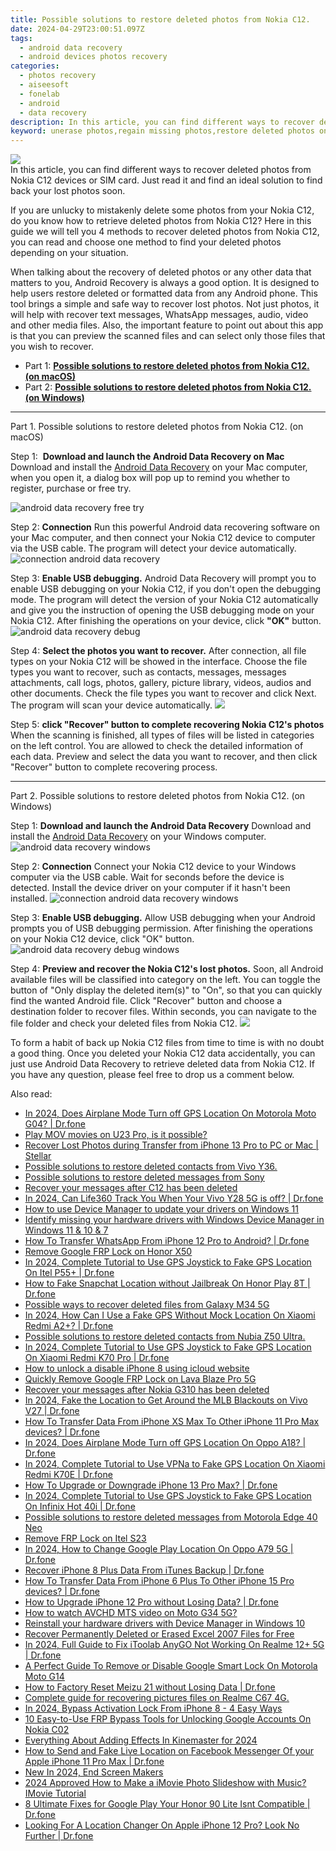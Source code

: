 ```yaml
---
title: Possible solutions to restore deleted photos from Nokia C12.
date: 2024-04-29T23:00:51.097Z
tags: 
  - android data recovery
  - android devices photos recovery
categories: 
  - photos recovery
  - aiseesoft
  - fonelab
  - android
  - data recovery
description: In this article, you can find different ways to recover deleted photos from Nokia C12 devices or SIM card. Just read it and find an ideal solution to find back your lost photos soon.
keyword: unerase photos,regain missing photos,restore deleted photos on Nokia C12,Nokia C12 photos recovery,recover lost photos from Nokia C12,android photos retrieval,does the Nokia C12 have a backup for deleted photos,how to restore your files from Nokia C12,how to get back deleted photos Nokia C12 phone,how to recover photos Nokia C12,Nokia C12 issues with photos deleted,how can i get photos back on Nokia C12
---
```


<img src="https://img0mobiles.techidaily.com/images/best-assets/devices/nokia/nokia-c12/2.jpg" class="atpl-imgstyle"  />

<div class="atpl-content atpl-for-fonelab-android recover-photos">

<div class="atpl-post-description-part-1">
In this article, you can find different ways to recover deleted photos from Nokia C12 devices or SIM card. Just read it and find an ideal solution to find back your lost photos soon.
</div>



<div class="atpl-post-description-part-2">
<div class="tpl-content-sub-paragraph-content">
  <p>
If you are unlucky to mistakenly delete some photos from your Nokia C12, do you know how to retrieve deleted photos from Nokia C12? Here in this guide we will tell you 4 methods to recover deleted photos from Nokia C12, you can read and choose one method to find your deleted photos depending on your situation.
  </p>
</div>
</div>

<div class="atpl-post-description-part-3">
<div class="tpl-content-sub-paragraph-content">
  <p>
    When talking about the recovery of deleted photos or any other data that matters to you, Android Recovery is always a good option. It is designed to help users restore deleted or formatted data from any Android phone. This tool brings a simple and safe way to recover lost photos. Not just photos, it will help with recover text messages, WhatsApp messages, audio, video and other media files. Also, the important feature to point out about this app is that you can preview the scanned files and can select only those files that you wish to recover.
  </p>
</div>
</div>

<ul>
  <li>Part 1: <strong><a href="#p1"> Possible solutions to restore deleted photos from Nokia C12.  (on macOS)</a></strong></li>
  <li>Part 2: <strong><a href="#p2"> Possible solutions to restore deleted photos from Nokia C12.  (on Windows)</a></strong></li>
</ul>




<!-- Part 1 -->
<a id="p1" name="p1" ></a><hr>

<div>
  <span class="atpl-step-part-style">Part 1. Possible solutions to restore deleted photos from Nokia C12. (on macOS)</span>
</div>  

<span class="atpl-stepstyle-a"><span>Step 1: </span></span> <strong>Download and launch the Android Data Recovery on Mac</strong>
Download and install the <a href="https://tools.techidaily.com/aiseesoft-android-data-recovery/" >Android Data Recovery</a> on your Mac computer, when you open it, a dialog box will pop up to remind you whether to register, purchase or free try.

<img src="https://tools.techidaily.com/images/apps/aiseesoft/android-data-recovery/mac-free-try.png" class="atpl-imgstyle" alt="android data recovery free try" />

<span class="atpl-stepstyle-a"><span>Step 2: </span></span> <strong>Connection</strong>
Run this powerful Android data recovering software on your Mac computer, and then connect your Nokia C12 device to computer via the USB cable. The program will detect your device automatically.
<img src="https://tools.techidaily.com/images/apps/aiseesoft/android-data-recovery/mac-connection-interface.jpg" class="atpl-imgstyle" alt="connection android data recovery" />

<span class="atpl-stepstyle-a"><span>Step 3: </span></span> <strong>Enable USB debugging.</strong>
Android Data Recovery will prompt you to enable USB debugging on your Nokia C12, if you don't open the debugging mode. The program will detect the version of your Nokia C12 automatically and give you the instruction of opening the USB debugging mode on your Nokia C12. After finishing the operations on your device, click <strong>"OK"</strong> button.
<img src="https://tools.techidaily.com/images/apps/aiseesoft/android-data-recovery/mac-android-usb-debug.jpg"  class="atpl-imgstyle" alt="android data recovery debug" />

<span class="atpl-stepstyle-a"><span>Step 4: </span></span> <strong>Select the photos you want to recover.</strong>
After connection, all file types on your Nokia C12 will be showed in the interface. Choose the file types you want to recover, such as contacts, messages, messages attachments, call logs, photos, gallery, picture library, videos, audios and other documents. Check the file types you want to recover and click Next. The program will scan your device automatically.
<img src="https://tools.techidaily.com/images/apps/aiseesoft/android-data-recovery/mac-choose-type-photos.jpg" class="atpl-imgstyle"  />

<span class="atpl-stepstyle-a"><span>Step 5: </span></span> <strong>click "Recover" button to  complete recovering Nokia C12's photos</strong>
When the scanning is finished, all types of files will be listed in categories on the left control. You are allowed to check the detailed information of each data. Preview and select the data you want to recover, and then click "Recover" button to complete recovering process.


<a id="p2" name="p2"></a><hr>

<!-- Part 2 -->
<div>
  <span class="atpl-step-part-style">Part 2. Possible solutions to restore deleted photos from Nokia C12. (on Windows)</span>
</div>

<span class="atpl-stepstyle-a"><span>Step 1: </span></span> <strong>Download and launch the Android Data Recovery</strong>
Download and install the <a href="https://tools.techidaily.com/aiseesoft-android-data-recovery/" >Android Data Recovery</a> on your Windows computer.
<img src="https://tools.techidaily.com/images/apps/aiseesoft/android-data-recovery/win-start-interface.png"  class="atpl-imgstyle" alt="android data recovery windows" />

<span class="atpl-stepstyle-a"><span>Step 2: </span></span> <strong>Connection</strong>
Connect your Nokia C12 device to your Windows computer via the USB cable. Wait for seconds before the device is detected. Install the device driver on your computer if it hasn't been installed.
<img src="https://tools.techidaily.com/images/apps/aiseesoft/android-data-recovery/win-connection-interface.png" class="atpl-imgstyle" alt="connection android data recovery windows" />

<span class="atpl-stepstyle-a"><span>Step 3: </span></span> <strong>Enable USB debugging.</strong>
Allow USB debugging when your Android prompts you of USB debugging permission. After finishing the operations on your Nokia C12 device, click "OK" button.
<img src="https://tools.techidaily.com/images/apps/aiseesoft/android-data-recovery/win-android-usb-debug.png" class="atpl-imgstyle" alt="android data recovery debug windows" />

<span class="atpl-stepstyle-a"><span>Step 4: </span></span> <strong>Preview and recover the Nokia C12's lost photos.</strong>
Soon, all Android available files will be classified into category on the left. You can toggle the button of "Only display the deleted item(s)" to "On", so that you can quickly find the wanted Android file. Click "Recover" button and choose a destination folder to recover files. Within seconds, you can navigate to the file folder and check your deleted files from Nokia C12.
<img src="https://tools.techidaily.com/images/apps/aiseesoft/android-data-recovery/win-recover-photos.png" class="atpl-imgstyle"  />

<div class="atpl-post-description-part-4">
<div class="tpl-content-sub-paragraph-normal">
  <p>
    To form a habit of back up Nokia C12 files from time to time is with no doubt a good thing. Once you deleted your Nokia C12 data accidentally, you can just use Android Data Recovery to retrieve deleted data from Nokia C12. If you have any question, please feel free to drop us a comment below.
  </p>
</div>
</div>

<ins class="adsbygoogle"
     style="display:block"
     data-ad-client="ca-pub-7571918770474297"
     data-ad-slot="8358498916"
     data-ad-format="auto"
     data-full-width-responsive="true"></ins>



</div>
<ins class="adsbygoogle"
    style="display:block"
    data-ad-format="autorelaxed"
    data-ad-client="ca-pub-7571918770474297"
    data-ad-slot="1223367746"></ins>

<span class="atpl-alsoreadstyle">Also read:</span>
<div><ul>
<li><a href="https://review-topics.techidaily.com/in-2024-does-airplane-mode-turn-off-gps-location-on-motorola-moto-g04-drfone-by-drfone-virtual-android/"><u>In 2024, Does Airplane Mode Turn off GPS Location On Motorola Moto G04? | Dr.fone</u></a></li>
<li><a href="https://review-topics.techidaily.com/play-mov-movies-on-u23-pro-is-it-possible-by-aiseesoft-video-converter-play-mov-on-android/"><u>Play MOV movies on U23 Pro, is it possible?</u></a></li>
<li><a href="https://review-topics.techidaily.com/recover-lost-photos-during-transfer-from-iphone-13-pro-to-pc-or-mac-stellar-by-stellar-data-recovery-ios-iphone-data-recovery/"><u>Recover Lost Photos during Transfer from iPhone 13 Pro to PC or Mac | Stellar</u></a></li>
<li><a href="https://review-topics.techidaily.com/possible-solutions-to-restore-deleted-contacts-from-vivo-y36-by-fonelab-android-recover-contacts/"><u>Possible solutions to restore deleted contacts from Vivo Y36.</u></a></li>
<li><a href="https://review-topics.techidaily.com/possible-solutions-to-restore-deleted-messages-from-sony-by-fonelab-android-recover-messages/"><u>Possible solutions to restore deleted messages from Sony</u></a></li>
<li><a href="https://review-topics.techidaily.com/recover-your-messages-after-c12-has-been-deleted-by-fonelab-android-recover-messages/"><u>Recover your messages after C12 has been deleted</u></a></li>
<li><a href="https://review-topics.techidaily.com/in-2024-can-life360-track-you-when-your-vivo-y28-5g-is-off-drfone-by-drfone-virtual-android/"><u>In 2024, Can Life360 Track You When Your Vivo Y28 5G is off? | Dr.fone</u></a></li>
<li><a href="https://review-topics.techidaily.com/how-to-use-device-manager-to-update-your-drivers-on-windows-11-by-drivereasy-guide/"><u>How to use Device Manager to update your drivers on Windows 11</u></a></li>
<li><a href="https://review-topics.techidaily.com/identify-missing-your-hardware-drivers-with-windows-device-manager-in-windows-11-and-10-and-7-by-drivereasy-guide/"><u>Identify missing your hardware drivers with Windows Device Manager in Windows 11 & 10 & 7</u></a></li>
<li><a href="https://review-topics.techidaily.com/how-to-transfer-whatsapp-from-iphone-12-pro-to-android-drfone-by-drfone-transfer-whatsapp-from-ios-transfer-whatsapp-from-ios/"><u>How To Transfer WhatsApp From iPhone 12 Pro to Android? | Dr.fone</u></a></li>
<li><a href="https://review-topics.techidaily.com/remove-google-frp-lock-on-honor-x50-by-drfone-android-unlock-remove-google-frp/"><u>Remove Google FRP Lock on Honor X50</u></a></li>
<li><a href="https://review-topics.techidaily.com/in-2024-complete-tutorial-to-use-gps-joystick-to-fake-gps-location-on-itel-p55plus-drfone-by-drfone-virtual-android/"><u>In 2024, Complete Tutorial to Use GPS Joystick to Fake GPS Location On Itel P55+ | Dr.fone</u></a></li>
<li><a href="https://review-topics.techidaily.com/how-to-fake-snapchat-location-without-jailbreak-on-honor-play-8t-drfone-by-drfone-virtual-android/"><u>How to Fake Snapchat Location without Jailbreak On Honor Play 8T | Dr.fone</u></a></li>
<li><a href="https://review-topics.techidaily.com/possible-ways-to-recover-deleted-files-from-galaxy-m34-5g-by-fonelab-android-recover-data/"><u>Possible ways to recover deleted files from Galaxy M34 5G</u></a></li>
<li><a href="https://review-topics.techidaily.com/in-2024-how-can-i-use-a-fake-gps-without-mock-location-on-xiaomi-redmi-a2plus-drfone-by-drfone-virtual-android/"><u>In 2024, How Can I Use a Fake GPS Without Mock Location On Xiaomi Redmi A2+? | Dr.fone</u></a></li>
<li><a href="https://review-topics.techidaily.com/possible-solutions-to-restore-deleted-contacts-from-nubia-z50-ultra-by-fonelab-android-recover-contacts/"><u>Possible solutions to restore deleted contacts from Nubia Z50 Ultra.</u></a></li>
<li><a href="https://review-topics.techidaily.com/in-2024-complete-tutorial-to-use-gps-joystick-to-fake-gps-location-on-xiaomi-redmi-k70-pro-drfone-by-drfone-virtual-android/"><u>In 2024, Complete Tutorial to Use GPS Joystick to Fake GPS Location On Xiaomi Redmi K70 Pro | Dr.fone</u></a></li>
<li><a href="https://review-topics.techidaily.com/how-to-unlock-a-disable-iphone-8-using-icloud-website-by-drfone-ios-unlock-ios-unlock/"><u>How to unlock a disable iPhone 8 using icloud website</u></a></li>
<li><a href="https://review-topics.techidaily.com/quickly-remove-google-frp-lock-on-lava-blaze-pro-5g-by-drfone-android-unlock-remove-google-frp/"><u>Quickly Remove Google FRP Lock on Lava Blaze Pro 5G</u></a></li>
<li><a href="https://review-topics.techidaily.com/recover-your-messages-after-nokia-g310-has-been-deleted-by-fonelab-android-recover-messages/"><u>Recover your messages after Nokia G310 has been deleted</u></a></li>
<li><a href="https://review-topics.techidaily.com/in-2024-fake-the-location-to-get-around-the-mlb-blackouts-on-vivo-v27-drfone-by-drfone-virtual-android/"><u>In 2024, Fake the Location to Get Around the MLB Blackouts on Vivo V27 | Dr.fone</u></a></li>
<li><a href="https://review-topics.techidaily.com/how-to-transfer-data-from-iphone-xs-max-to-other-iphone-11-pro-max-devices-drfone-by-drfone-transfer-data-from-ios-transfer-data-from-ios/"><u>How To Transfer Data From iPhone XS Max To Other iPhone 11 Pro Max devices? | Dr.fone</u></a></li>
<li><a href="https://review-topics.techidaily.com/in-2024-does-airplane-mode-turn-off-gps-location-on-oppo-a18-drfone-by-drfone-virtual-android/"><u>In 2024, Does Airplane Mode Turn off GPS Location On Oppo A18? | Dr.fone</u></a></li>
<li><a href="https://review-topics.techidaily.com/in-2024-complete-tutorial-to-use-vpna-to-fake-gps-location-on-xiaomi-redmi-k70e-drfone-by-drfone-virtual-android/"><u>In 2024, Complete Tutorial to Use VPNa to Fake GPS Location On Xiaomi Redmi K70E | Dr.fone</u></a></li>
<li><a href="https://review-topics.techidaily.com/how-to-upgrade-or-downgrade-iphone-13-pro-max-drfone-by-drfone-ios-system-repair-ios-system-repair/"><u>How To Upgrade or Downgrade iPhone 13 Pro Max? | Dr.fone</u></a></li>
<li><a href="https://review-topics.techidaily.com/in-2024-complete-tutorial-to-use-gps-joystick-to-fake-gps-location-on-infinix-hot-40i-drfone-by-drfone-virtual-android/"><u>In 2024, Complete Tutorial to Use GPS Joystick to Fake GPS Location On Infinix Hot 40i | Dr.fone</u></a></li>
<li><a href="https://review-topics.techidaily.com/possible-solutions-to-restore-deleted-messages-from-motorola-edge-40-neo-by-fonelab-android-recover-messages/"><u>Possible solutions to restore deleted messages from Motorola Edge 40 Neo</u></a></li>
<li><a href="https://review-topics.techidaily.com/remove-frp-lock-on-itel-s23-by-drfone-android-unlock-remove-google-frp/"><u>Remove FRP Lock on Itel S23</u></a></li>
<li><a href="https://review-topics.techidaily.com/in-2024-how-to-change-google-play-location-on-oppo-a79-5g-drfone-by-drfone-virtual-android/"><u>In 2024, How to Change Google Play Location On Oppo A79 5G | Dr.fone</u></a></li>
<li><a href="https://review-topics.techidaily.com/recover-iphone-8-plus-data-from-itunes-backup-drfone-by-drfone-ios-data-recovery-ios-data-recovery/"><u>Recover iPhone 8 Plus Data From iTunes Backup | Dr.fone</u></a></li>
<li><a href="https://review-topics.techidaily.com/how-to-transfer-data-from-iphone-6-plus-to-other-iphone-15-pro-devices-drfone-by-drfone-transfer-data-from-ios-transfer-data-from-ios/"><u>How To Transfer Data From iPhone 6 Plus To Other iPhone 15 Pro devices? | Dr.fone</u></a></li>
<li><a href="https://review-topics.techidaily.com/how-to-upgrade-iphone-12-pro-without-losing-data-drfone-by-drfone-ios-system-repair-ios-system-repair/"><u>How to Upgrade iPhone 12 Pro without Losing Data? | Dr.fone</u></a></li>
<li><a href="https://review-topics.techidaily.com/how-to-watch-avchd-mts-video-on-moto-g34-5g-by-aiseesoft-video-converter-play-mts-on-android/"><u>How to watch AVCHD MTS video on Moto G34 5G?</u></a></li>
<li><a href="https://review-topics.techidaily.com/reinstall-your-hardware-drivers-with-device-manager-in-windows-10-by-drivereasy-guide/"><u>Reinstall your hardware drivers with Device Manager in Windows 10</u></a></li>
<li><a href="https://review-topics.techidaily.com/recover-permanently-deleted-or-erased-excel-2007-files-for-free-by-stellar-guide/"><u>Recover Permanently Deleted or Erased Excel 2007 Files for Free</u></a></li>
<li><a href="https://review-topics.techidaily.com/in-2024-full-guide-to-fix-itoolab-anygo-not-working-on-realme-12plus-5g-drfone-by-drfone-virtual-android/"><u>In 2024, Full Guide to Fix iToolab AnyGO Not Working On Realme 12+ 5G | Dr.fone</u></a></li>
<li><a href="https://android-unlock.techidaily.com/a-perfect-guide-to-remove-or-disable-google-smart-lock-on-motorola-moto-g14-by-drfone-android/"><u>A Perfect Guide To Remove or Disable Google Smart Lock On Motorola Moto G14</u></a></li>
<li><a href="https://techidaily.com/how-to-factory-reset-meizu-21-without-losing-data-drfone-by-drfone-reset-android-reset-android/"><u>How to Factory Reset Meizu 21 without Losing Data | Dr.fone</u></a></li>
<li><a href="https://phone-solutions.techidaily.com/complete-guide-for-recovering-pictures-files-on-realme-c67-4g-by-fonelab-android-recover-pictures/"><u>Complete guide for recovering pictures files on Realme C67 4G.</u></a></li>
<li><a href="https://activate-lock.techidaily.com/in-2024-bypass-activation-lock-from-iphone-8-4-easy-ways-by-drfone-ios/"><u>In 2024, Bypass Activation Lock From iPhone 8 - 4 Easy Ways</u></a></li>
<li><a href="https://unlock-android.techidaily.com/10-easy-to-use-frp-bypass-tools-for-unlocking-google-accounts-on-nokia-c02-by-drfone-android/"><u>10 Easy-to-Use FRP Bypass Tools for Unlocking Google Accounts On Nokia C02</u></a></li>
<li><a href="https://ai-video-editing.techidaily.com/everything-about-adding-effects-in-kinemaster-for-2024/"><u>Everything About Adding Effects In Kinemaster for 2024</u></a></li>
<li><a href="https://location-social.techidaily.com/how-to-send-and-fake-live-location-on-facebook-messenger-of-your-apple-iphone-11-pro-max-drfone-by-drfone-virtual-ios/"><u>How to Send and Fake Live Location on Facebook Messenger Of your Apple iPhone 11 Pro Max | Dr.fone</u></a></li>
<li><a href="https://ai-editing-video.techidaily.com/new-in-2024-end-screen-makers/"><u>New In 2024, End Screen Makers</u></a></li>
<li><a href="https://meme-emoji.techidaily.com/2024-approved-how-to-make-a-imovie-photo-slideshow-with-music-imovie-tutorial/"><u>2024 Approved How to Make a iMovie Photo Slideshow with Music? IMovie Tutorial</u></a></li>
<li><a href="https://howto.techidaily.com/8-ultimate-fixes-for-google-play-your-honor-90-lite-isnt-compatible-drfone-by-drfone-fix-android-problems-fix-android-problems/"><u>8 Ultimate Fixes for Google Play Your Honor 90 Lite Isnt Compatible | Dr.fone</u></a></li>
<li><a href="https://fake-location.techidaily.com/looking-for-a-location-changer-on-apple-iphone-12-pro-look-no-further-drfone-by-drfone-virtual-ios/"><u>Looking For A Location Changer On Apple iPhone 12 Pro? Look No Further | Dr.fone</u></a></li>
</ul></div>

